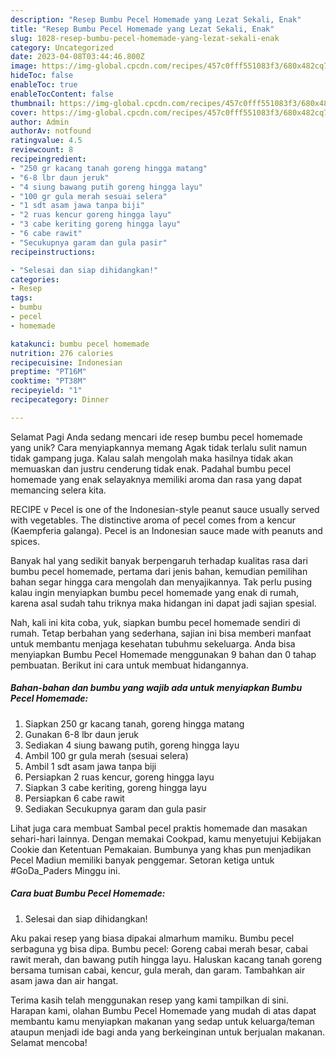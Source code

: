 ```yaml
---
description: "Resep Bumbu Pecel Homemade yang Lezat Sekali, Enak"
title: "Resep Bumbu Pecel Homemade yang Lezat Sekali, Enak"
slug: 1028-resep-bumbu-pecel-homemade-yang-lezat-sekali-enak
category: Uncategorized
date: 2023-04-08T03:44:46.800Z
image: https://img-global.cpcdn.com/recipes/457c0fff551083f3/680x482cq70/bumbu-pecel-homemade-foto-resep-utama.jpg
hideToc: false
enableToc: true
enableTocContent: false
thumbnail: https://img-global.cpcdn.com/recipes/457c0fff551083f3/680x482cq70/bumbu-pecel-homemade-foto-resep-utama.jpg
cover: https://img-global.cpcdn.com/recipes/457c0fff551083f3/680x482cq70/bumbu-pecel-homemade-foto-resep-utama.jpg
author: Admin
authorAv: notfound
ratingvalue: 4.5
reviewcount: 8
recipeingredient:
- "250 gr kacang tanah goreng hingga matang"
- "6-8 lbr daun jeruk"
- "4 siung bawang putih goreng hingga layu"
- "100 gr gula merah sesuai selera"
- "1 sdt asam jawa tanpa biji"
- "2 ruas kencur goreng hingga layu"
- "3 cabe keriting goreng hingga layu"
- "6 cabe rawit"
- "Secukupnya garam dan gula pasir"
recipeinstructions:

- "Selesai dan siap dihidangkan!"
categories:
- Resep
tags:
- bumbu
- pecel
- homemade

katakunci: bumbu pecel homemade 
nutrition: 276 calories
recipecuisine: Indonesian
preptime: "PT16M"
cooktime: "PT38M"
recipeyield: "1"
recipecategory: Dinner

---
```



Selamat Pagi Anda sedang mencari ide resep bumbu pecel homemade yang unik? Cara menyiapkannya memang Agak tidak terlalu sulit namun tidak gampang juga. Kalau salah mengolah maka hasilnya tidak akan memuaskan dan justru cenderung tidak enak. Padahal bumbu pecel homemade yang enak selayaknya memiliki aroma dan rasa yang dapat memancing selera kita.


RECIPE v Pecel is one of the Indonesian-style peanut sauce usually served with vegetables. The distinctive aroma of pecel comes from a kencur (Kaempferia galanga). Pecel is an Indonesian sauce made with peanuts and spices.

Banyak hal yang sedikit banyak berpengaruh terhadap kualitas rasa dari bumbu pecel homemade, pertama dari jenis bahan, kemudian pemilihan bahan segar hingga cara mengolah dan menyajikannya. Tak perlu pusing kalau ingin menyiapkan bumbu pecel homemade yang enak di rumah, karena asal sudah tahu triknya maka hidangan ini dapat jadi sajian spesial.


Nah, kali ini kita coba, yuk, siapkan bumbu pecel homemade sendiri di rumah. Tetap berbahan yang sederhana, sajian ini bisa memberi manfaat untuk membantu menjaga kesehatan tubuhmu sekeluarga. Anda bisa menyiapkan Bumbu Pecel Homemade menggunakan 9 bahan dan 0 tahap pembuatan. Berikut ini cara untuk membuat hidangannya.

<!--inarticleads1-->

##### Bahan-bahan dan bumbu yang wajib ada untuk menyiapkan Bumbu Pecel Homemade:

1. Siapkan 250 gr kacang tanah, goreng hingga matang
1. Gunakan 6-8 lbr daun jeruk
1. Sediakan 4 siung bawang putih, goreng hingga layu
1. Ambil 100 gr gula merah (sesuai selera)
1. Ambil 1 sdt asam jawa tanpa biji
1. Persiapkan 2 ruas kencur, goreng hingga layu
1. Siapkan 3 cabe keriting, goreng hingga layu
1. Persiapkan 6 cabe rawit
1. Sediakan Secukupnya garam dan gula pasir


Lihat juga cara membuat Sambal pecel praktis homemade dan masakan sehari-hari lainnya. Dengan memakai Cookpad, kamu menyetujui Kebijakan Cookie dan Ketentuan Pemakaian. Bumbunya yang khas pun menjadikan Pecel Madiun memiliki banyak penggemar. Setoran ketiga untuk #GoDa_Paders Minggu ini. 

<!--inarticleads2-->

##### Cara buat Bumbu Pecel Homemade:


1. Selesai dan siap dihidangkan!

Aku pakai resep yang biasa dipakai almarhum mamiku. Bumbu pecel serbaguna yg bisa dipa. Bumbu pecel: Goreng cabai merah besar, cabai rawit merah, dan bawang putih hingga layu. Haluskan kacang tanah goreng bersama tumisan cabai, kencur, gula merah, dan garam. Tambahkan air asam jawa dan air hangat. 

Terima kasih telah menggunakan resep yang kami tampilkan di sini. Harapan kami, olahan Bumbu Pecel Homemade yang mudah di atas dapat membantu kamu menyiapkan makanan yang sedap untuk keluarga/teman ataupun menjadi ide bagi anda yang berkeinginan untuk berjualan makanan. Selamat mencoba!
